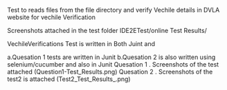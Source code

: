 
Test to reads files from the file directory and verify Vechile details in DVLA website for vechile Verification 

Screenshots attached in the test folder IDE2ETest/online Test Results/

VechileVerifications Test is written in Both Juint and 

a.Quesation 1 tests are written in Junit 
b.Quesation 2 is also written using selenium/cucumber and also in  Junit 
Quesation 1 . Screenshots of the test attached  (Question1-Test_Results.png)
Quesation 2 . Screenshots of the test2 is attached (Test2_Test_Results_.png)




